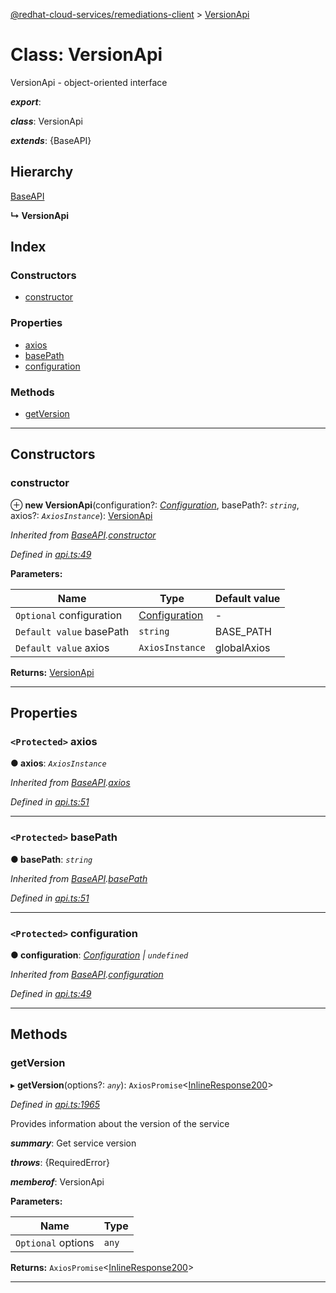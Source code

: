[@redhat-cloud-services/remediations-client](../README.md) > [VersionApi](../classes/versionapi.md)

# Class: VersionApi

VersionApi - object-oriented interface

*__export__*: 

*__class__*: VersionApi

*__extends__*: {BaseAPI}

## Hierarchy

 [BaseAPI](baseapi.md)

**↳ VersionApi**

## Index

### Constructors

* [constructor](versionapi.md#constructor)

### Properties

* [axios](versionapi.md#axios)
* [basePath](versionapi.md#basepath)
* [configuration](versionapi.md#configuration)

### Methods

* [getVersion](versionapi.md#getversion)

---

## Constructors

<a id="constructor"></a>

###  constructor

⊕ **new VersionApi**(configuration?: *[Configuration](configuration.md)*, basePath?: *`string`*, axios?: *`AxiosInstance`*): [VersionApi](versionapi.md)

*Inherited from [BaseAPI](baseapi.md).[constructor](baseapi.md#constructor)*

*Defined in [api.ts:49](https://github.com/karelhala/javascript-clients/blob/master/packages/remediations/api.ts#L49)*

**Parameters:**

| Name | Type | Default value |
| ------ | ------ | ------ |
| `Optional` configuration | [Configuration](configuration.md) | - |
| `Default value` basePath | `string` |  BASE_PATH |
| `Default value` axios | `AxiosInstance` |  globalAxios |

**Returns:** [VersionApi](versionapi.md)

___

## Properties

<a id="axios"></a>

### `<Protected>` axios

**● axios**: *`AxiosInstance`*

*Inherited from [BaseAPI](baseapi.md).[axios](baseapi.md#axios)*

*Defined in [api.ts:51](https://github.com/karelhala/javascript-clients/blob/master/packages/remediations/api.ts#L51)*

___
<a id="basepath"></a>

### `<Protected>` basePath

**● basePath**: *`string`*

*Inherited from [BaseAPI](baseapi.md).[basePath](baseapi.md#basepath)*

*Defined in [api.ts:51](https://github.com/karelhala/javascript-clients/blob/master/packages/remediations/api.ts#L51)*

___
<a id="configuration"></a>

### `<Protected>` configuration

**● configuration**: *[Configuration](configuration.md) \| `undefined`*

*Inherited from [BaseAPI](baseapi.md).[configuration](baseapi.md#configuration)*

*Defined in [api.ts:49](https://github.com/karelhala/javascript-clients/blob/master/packages/remediations/api.ts#L49)*

___

## Methods

<a id="getversion"></a>

###  getVersion

▸ **getVersion**(options?: *`any`*): `AxiosPromise`<[InlineResponse200](../interfaces/inlineresponse200.md)>

*Defined in [api.ts:1965](https://github.com/karelhala/javascript-clients/blob/master/packages/remediations/api.ts#L1965)*

Provides information about the version of the service

*__summary__*: Get service version

*__throws__*: {RequiredError}

*__memberof__*: VersionApi

**Parameters:**

| Name | Type |
| ------ | ------ |
| `Optional` options | `any` |

**Returns:** `AxiosPromise`<[InlineResponse200](../interfaces/inlineresponse200.md)>

___


